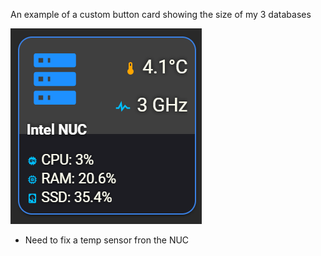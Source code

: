 An example of a custom button card showing the size of my 3 databases

![Example](buttoncard_nuc.png)

* Need to fix a temp sensor fron the NUC
